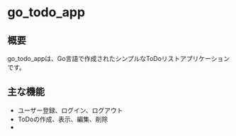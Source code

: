 # go_todo_app

## 概要
go_todo_appは、Go言語で作成されたシンプルなToDoリストアプリケーションです。

## 主な機能
- ユーザー登録、ログイン、ログアウト
- ToDoの作成、表示、編集、削除
- 
